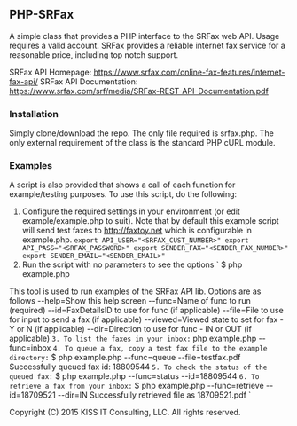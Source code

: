
## PHP-SRFax

A simple class that provides a PHP interface to the SRFax web API. Usage requires a valid account.  SRFax provides a reliable internet fax service for a reasonable price, including top notch support.

SRFax API Homepage: https://www.srfax.com/online-fax-features/internet-fax-api/
SRFax API Documentation: https://www.srfax.com/srf/media/SRFax-REST-API-Documentation.pdf

### Installation

Simply clone/download the repo.  The only file required is srfax.php.  The only external requirement of the class is the standard PHP cURL module. 

### Examples

A script is also provided that shows a call of each function for example/testing purposes.  To use this script, do the following:

1. Configure the required settings in your environment (or edit example/example.php to suit).  Note that by default this example script will send test faxes to http://faxtoy.net which is configurable in example.php.
`
export API_USER="<SRFAX_CUST_NUMBER>"
export API_PASS="<SRFAX_PASSWORD>"
export SENDER_FAX="<SENDER_FAX_NUMBER>"
export SENDER_EMAIL="<SENDER_EMAIL>"
`
2. Run the script with no parameters to see the options
`
$ php example.php

This tool is used to run examples of the SRFax API lib.  Options are as follows
        --help=Show this help screen
        --func=Name of func to run (required)
        --id=FaxDetailsID to use for func (if applicable)
        --file=File to use for input to send a fax (if applicable)
        --viewed=Viewed state to set for fax - Y or N (if applicable)
        --dir=Direction to use for func - IN or OUT (if applicable)
`
3. To list the faxes in your inbox:
`
php example.php --func=inbox
`
4. To queue a fax, copy a test fax file to the example directory:
`
$ php example.php --func=queue --file=testfax.pdf
Successfully queued fax id: 18809544
`
5. To check the status of the queued fax:
`
$ php example.php --func=status --id=18809544
`
6. To retrieve a fax from your inbox:
`
$ php example.php --func=retrieve --id=18709521 --dir=IN
Successfully retrieved file as 18709521.pdf
`

Copyright (C) 2015 KISS IT Consulting, LLC.  All rights reserved.